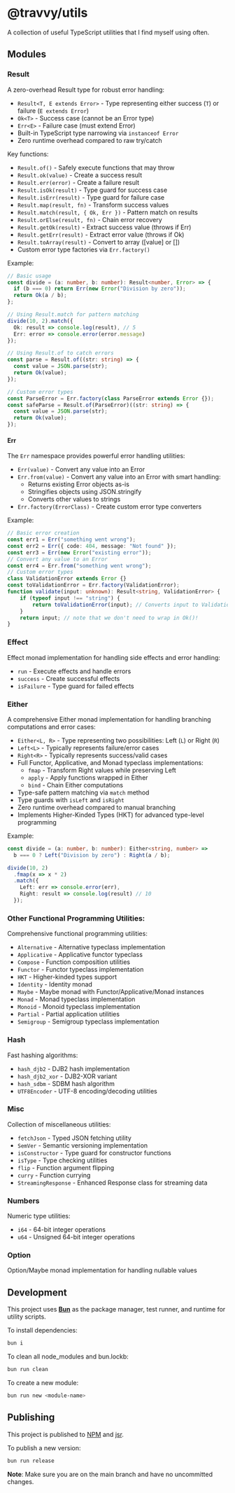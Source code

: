 # @travvy/utils

A collection of useful TypeScript utilities that I find myself using often.

## Modules

### Result
A zero-overhead Result type for robust error handling:
- `Result<T, E extends Error>` - Type representing either success (`T`) or failure (`E extends Error`)
- `Ok<T>` - Success case (cannot be an Error type)
- `Err<E>` - Failure case (must extend Error)
- Built-in TypeScript type narrowing via `instanceof Error`
- Zero runtime overhead compared to raw try/catch

Key functions:
- `Result.of()` - Safely execute functions that may throw
- `Result.ok(value)` - Create a success result
- `Result.err(error)` - Create a failure result
- `Result.isOk(result)` - Type guard for success case
- `Result.isErr(result)` - Type guard for failure case
- `Result.map(result, fn)` - Transform success values
- `Result.match(result, { Ok, Err })` - Pattern match on results
- `Result.orElse(result, fn)` - Chain error recovery
- `Result.getOk(result)` - Extract success value (throws if Err)
- `Result.getErr(result)` - Extract error value (throws if Ok)
- `Result.toArray(result)` - Convert to array ([value] or [])
- Custom error type factories via `Err.factory()`

Example:
```ts
// Basic usage
const divide = (a: number, b: number): Result<number, Error> => {
  if (b === 0) return Err(new Error("Division by zero"));
  return Ok(a / b);
};

// Using Result.match for pattern matching
divide(10, 2).match({
  Ok: result => console.log(result), // 5
  Err: error => console.error(error.message)
});

// Using Result.of to catch errors
const parse = Result.of((str: string) => {
  const value = JSON.parse(str);
  return Ok(value);
});

// Custom error types
const ParseError = Err.factory(class ParseError extends Error {});
const safeParse = Result.of(ParseError)((str: string) => {
  const value = JSON.parse(str);
  return Ok(value);
});
```

#### Err
The `Err` namespace provides powerful error handling utilities:

- `Err(value)` - Convert any value into an Error
- `Err.from(value)` - Convert any value into an Error with smart handling:
  - Returns existing Error objects as-is
  - Stringifies objects using JSON.stringify
  - Converts other values to strings
- `Err.factory(ErrorClass)` - Create custom error type converters

Example:
```ts
// Basic error creation
const err1 = Err("something went wrong");
const err2 = Err({ code: 404, message: "Not found" });
const err3 = Err(new Error("existing error"));
// Convert any value to an Error
const err4 = Err.from("something went wrong");
// Custom error types
class ValidationError extends Error {}
const toValidationError = Err.factory(ValidationError);
function validate(input: unknown): Result<string, ValidationError> {
    if (typeof input !== "string") {
        return toValidationError(input); // Converts input to ValidationError
    }
    return input; // note that we don't need to wrap in Ok()!
}
```

### Effect
Effect monad implementation for handling side effects and error handling:
- `run` - Execute effects and handle errors
- `success` - Create successful effects
- `isFailure` - Type guard for failed effects

### Either
A comprehensive Either monad implementation for handling branching computations and error cases:
- `Either<L, R>` - Type representing two possibilities: Left (`L`) or Right (`R`)
- `Left<L>` - Typically represents failure/error cases
- `Right<R>` - Typically represents success/valid cases
- Full Functor, Applicative, and Monad typeclass implementations:
  - `fmap` - Transform Right values while preserving Left
  - `apply` - Apply functions wrapped in Either
  - `bind` - Chain Either computations
- Type-safe pattern matching via `match` method
- Type guards with `isLeft` and `isRight`
- Zero runtime overhead compared to manual branching
- Implements Higher-Kinded Types (HKT) for advanced type-level programming

Example:
```ts
const divide = (a: number, b: number): Either<string, number> =>
  b === 0 ? Left("Division by zero") : Right(a / b);

divide(10, 2)
  .fmap(x => x * 2)
  .match({
    Left: err => console.error(err),
    Right: result => console.log(result) // 10
  });
```

### Other Functional Programming Utilities:
Comprehensive functional programming utilities:
- `Alternative` - Alternative typeclass implementation
- `Applicative` - Applicative functor typeclass
- `Compose` - Function composition utilities
- `Functor` - Functor typeclass implementation
- `HKT` - Higher-kinded types support
- `Identity` - Identity monad
- `Maybe` - Maybe monad with Functor/Applicative/Monad instances
- `Monad` - Monad typeclass implementation
- `Monoid` - Monoid typeclass implementation
- `Partial` - Partial application utilities
- `Semigroup` - Semigroup typeclass implementation

### Hash
Fast hashing algorithms:
- `hash_djb2` - DJB2 hash implementation
- `hash_djb2_xor` - DJB2-XOR variant
- `hash_sdbm` - SDBM hash algorithm
- `UTF8Encoder` - UTF-8 encoding/decoding utilities

### Misc
Collection of miscellaneous utilities:
- `fetchJson` - Typed JSON fetching utility
- `SemVer` - Semantic versioning implementation
- `isConstructor` - Type guard for constructor functions
- `isType` - Type checking utilities
- `flip` - Function argument flipping
- `curry` - Function currying
- `StreamingResponse` - Enhanced Response class for streaming data

### Numbers
Numeric type utilities:
- `i64` - 64-bit integer operations
- `u64` - Unsigned 64-bit integer operations

### Option
Option/Maybe monad implementation for handling nullable values

## Development

This project uses [**Bun**](https://bun.sh) as the package manager, test runner, and runtime for utility scripts.

To install dependencies:
```bash
bun i
```

To clean all node_modules and bun.lockb:
```bash
bun run clean
```

To create a new module:
```bash
bun run new <module-name>
```

## Publishing

This project is published to [NPM](https://www.npmjs.com) and [jsr](https://jsr.io).

To publish a new version:
```bash
bun run release
```

**Note**: Make sure you are on the main branch and have no uncommitted changes.
